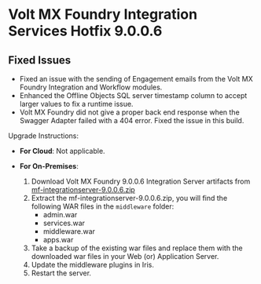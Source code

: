                            

Volt MX  Foundry Integration Services Hotfix 9.0.0.6
==================================================

Fixed Issues
------------

*   Fixed an issue with the sending of Engagement emails from the Volt MX Foundry Integration and Workflow modules.
*   Enhanced the Offline Objects SQL server timestamp column to accept larger values to fix a runtime issue.
*   Volt MX Foundry did not give a proper back end response when the Swagger Adapter failed with a 404 error. Fixed the issue in this build.

Upgrade Instructions:

*   **For Cloud**: Not applicable.  
    
*   **For On-Premises**:  
    1.  Download Volt MX Foundry 9.0.0.6 Integration Server artifacts from  
        [mf-integrationserver-9.0.0.6.zip](../Content/V9.0.x_V9.1.x_NotSupported.md)
    <!-- 1.  Download Volt MX Foundry 9.0.0.6 Integration Server artifacts from  
        [mf-integrationserver-9.0.0.6.zip](http://download.voltmx.com/onpremise/mobilefoundry/server/9.0.0.6/mf-integrationserver-9.0.0.6.zip) -->
    2.  Extract the mf-integrationserver-9.0.0.6.zip, you will find the following WAR files in the `middleware` folder:
        *   admin.war
        *   services.war
        *   middleware.war
        *   apps.war
    3.  Take a backup of the existing war files and replace them with the downloaded war files in your Web (or) Application Server.
    4.  Update the middleware plugins in Iris.
    5.  Restart the server.
